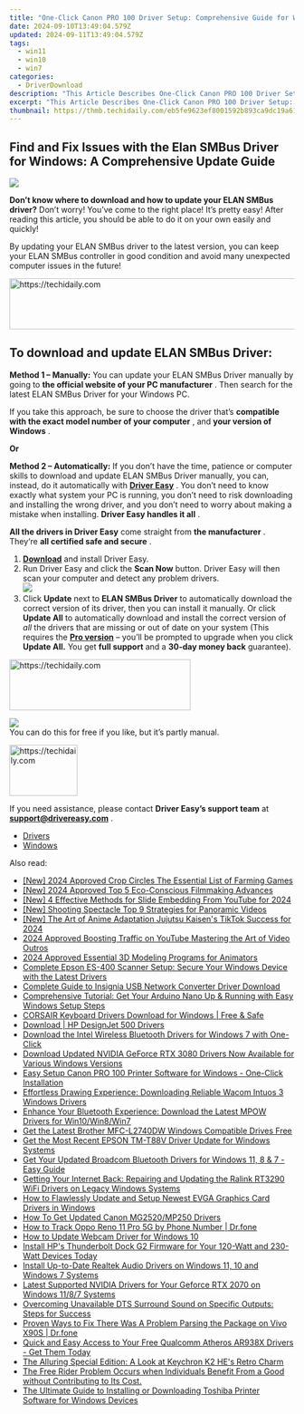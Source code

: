 ```yaml
---
title: "One-Click Canon PRO 100 Driver Setup: Comprehensive Guide for Windows Users"
date: 2024-09-10T13:49:04.579Z
updated: 2024-09-11T13:49:04.579Z
tags:
  - win11
  - win10
  - win7
categories:
  - DriverDownload
description: "This Article Describes One-Click Canon PRO 100 Driver Setup: Comprehensive Guide for Windows Users"
excerpt: "This Article Describes One-Click Canon PRO 100 Driver Setup: Comprehensive Guide for Windows Users"
thumbnail: https://thmb.techidaily.com/eb5fe9623ef8001592b893ca9dc19a617df53079daa5a9aa99a5d5766cabadbb.jpg
---
```


## Find and Fix Issues with the Elan SMBus Driver for Windows: A Comprehensive Update Guide

![](https://images.drivereasy.com/wp-content/uploads/2019/01/Snap912-300x204.png)

 **Don’t know where to download and how to update your ELAN SMBus driver?** Don’t worry! You’ve come to the right place! It’s pretty easy! After reading this article, you should be able to do it on your own easily and quickly!

 By updating your ELAN SMBus driver to the latest version, you can keep your ELAN SMBus controller in good condition and avoid many unexpected computer issues in the future!





<!-- affiliate ads begin -->
<a href="https://wigfever.sjv.io/c/5597632/2014851/22899" target="_top" id="2014851">
  <img src="//a.impactradius-go.com/display-ad/22899-2014851" border="0" alt="https://techidaily.com" width="728" height="90"/>
</a>
<img height="0" width="0" src="https://wigfever.sjv.io/i/5597632/2014851/22899" style="position:absolute;visibility:hidden;" border="0" />
<!-- affiliate ads end -->




## **To download and update ELAN SMBus Driver:**

**Method 1 – Manually:**  You can update your ELAN SMBus Driver manually by going to **the official website of your PC manufacturer** . Then search for the latest ELAN SMBus Driver for your Windows PC.

 If you take this approach, be sure to choose the driver that’s **compatible with the exact model number of your computer** , and **your version of Windows** .

**Or**

**Method 2 – Automatically:**   If you don’t have the time, patience or computer skills to download and update ELAN SMBus Driver manually, you can, instead, do it automatically with **[Driver Easy](https://tools.techidaily.com/drivereasy/download/)**  .  You don’t need to know exactly what system your PC is running, you don’t need to risk downloading and installing the wrong driver, and you don’t need to worry about making a mistake when installing. **Driver Easy handles it all** .

**All the drivers in Driver Easy** come straight from **the manufacturer** . They‘re **all certified safe and secure** .

1. **[Download](https://tools.techidaily.com/drivereasy/download/)**  and install Driver Easy.
2. Run Driver Easy and click the **Scan Now**  button. Driver Easy will then scan your computer and detect any problem drivers.  
![](https://images.drivereasy.com/wp-content/uploads/2019/01/snap000265.png)
3. Click **Update**  next to **ELAN SMBus Driver** to automatically download the correct version of its driver, then you can install it manually. Or click **Update All**  to automatically download and install the correct version of _all_  the drivers that are missing or out of date on your system (This requires the **[Pro version](https://tools.techidaily.com/drivereasy/download/)**  – you’ll be prompted to upgrade when you click **Update All.** You get **full support**  and a **30-day money back**  guarantee).  




<!-- affiliate ads begin -->
<a href="https://bluettius.sjv.io/c/5597632/2139121/17108" target="_top" id="2139121">
  <img src="//a.impactradius-go.com/display-ad/17108-2139121" border="0" alt="https://techidaily.com" width="320" height="90"/>
</a>
<img height="0" width="0" src="https://bluettius.sjv.io/i/5597632/2139121/17108" style="position:absolute;visibility:hidden;" border="0" />
<!-- affiliate ads end -->




![](https://images.drivereasy.com/wp-content/uploads/2019/01/snap000266.png)  
 You can do this for free if you like, but it’s partly manual.  




<!-- affiliate ads begin -->
<a href="https://aligracehair.sjv.io/c/5597632/2115939/19272" target="_top" id="2115939">
  <img src="//a.impactradius-go.com/display-ad/19272-2115939" border="0" alt="https://techidaily.com" width="120" height="90"/>
</a>
<img height="0" width="0" src="https://aligracehair.sjv.io/i/5597632/2115939/19272" style="position:absolute;visibility:hidden;" border="0" />
<!-- affiliate ads end -->




 If you need assistance, please contact **Driver Easy’s support team** at [**support@drivereasy.com**](https://tools.techidaily.com/drivereasy/download/) .

* [Drivers](https://tools.techidaily.com/drivereasy/download/)
* [Windows](https://tools.techidaily.com/drivereasy/download/)

<ins class="adsbygoogle"
     style="display:block"
     data-ad-format="autorelaxed"
     data-ad-client="ca-pub-7571918770474297"
     data-ad-slot="1223367746"></ins>



<ins class="adsbygoogle"
     style="display:block"
     data-ad-client="ca-pub-7571918770474297"
     data-ad-slot="8358498916"
     data-ad-format="auto"
     data-full-width-responsive="true"></ins>

<span class="atpl-alsoreadstyle">Also read:</span>
<div><ul>
<li><a href="https://visual-screen-recording.techidaily.com/new-2024-approved-crop-circles-the-essential-list-of-farming-games/"><u>[New] 2024 Approved  Crop Circles  The Essential List of Farming Games</u></a></li>
<li><a href="https://screen-activity-recording.techidaily.com/new-2024-approved-top-5-eco-conscious-filmmaking-advances/"><u>[New] 2024 Approved  Top 5 Eco-Conscious Filmmaking Advances</u></a></li>
<li><a href="https://youtube-web.techidaily.com/-effective-methods-for-slide-embedding-from-youtube-for-2024/"><u>[New] 4 Effective Methods for Slide Embedding From YouTube for 2024</u></a></li>
<li><a href="https://extra-guidance.techidaily.com/new-shooting-spectacle-top-9-strategies-for-panoramic-videos/"><u>[New] Shooting Spectacle  Top 9 Strategies for Panoramic Videos</u></a></li>
<li><a href="https://tiktok-video-recordings.techidaily.com/new-the-art-of-anime-adaptation-jujutsu-kaisens-tiktok-success-for-2024/"><u>[New] The Art of Anime Adaptation  Jujutsu Kaisen's TikTok Success for 2024</u></a></li>
<li><a href="https://youtube-videos.techidaily.com/2024-approved-boosting-traffic-on-youtube-mastering-the-art-of-video-outros/"><u>2024 Approved  Boosting Traffic on YouTube  Mastering the Art of Video Outros</u></a></li>
<li><a href="https://fox-direct.techidaily.com/2024-approved-essential-3d-modeling-programs-for-animators/"><u>2024 Approved  Essential 3D Modeling Programs for Animators</u></a></li>
<li><a href="https://driver-download.techidaily.com/complete-epson-es-400-scanner-setup-secure-your-windows-device-with-the-latest-drivers/"><u>Complete Epson ES-400 Scanner Setup: Secure Your Windows Device with the Latest Drivers</u></a></li>
<li><a href="https://driver-download.techidaily.com/complete-guide-to-insignia-usb-network-converter-driver-download/"><u>Complete Guide to Insignia USB Network Converter Driver Download</u></a></li>
<li><a href="https://driver-download.techidaily.com/1722972999508-comprehensive-tutorial-get-your-arduino-nano-up-and-running-with-easy-windows-setup-steps/"><u>Comprehensive Tutorial: Get Your Arduino Nano Up & Running with Easy Windows Setup Steps</u></a></li>
<li><a href="https://driver-download.techidaily.com/corsair-keyboard-drivers-download-for-windows-free-and-safe/"><u>CORSAIR Keyboard Drivers Download for Windows | Free & Safe</u></a></li>
<li><a href="https://driver-download.techidaily.com/download-hp-designjet-500-drivers/"><u>Download | HP DesignJet 500 Drivers</u></a></li>
<li><a href="https://driver-download.techidaily.com/download-the-intel-wireless-bluetooth-drivers-for-windows-7-with-one-click/"><u>Download the Intel Wireless Bluetooth Drivers for Windows 7 with One-Click</u></a></li>
<li><a href="https://driver-download.techidaily.com/download-updated-nvidia-geforce-rtx-3080-drivers-now-available-for-various-windows-versions/"><u>Download Updated NVIDIA GeForce RTX 3080 Drivers Now Available for Various Windows Versions</u></a></li>
<li><a href="https://driver-download.techidaily.com/easy-setup-canon-pro-100-printer-software-for-windows-one-click-installation/"><u>Easy Setup Canon PRO 100 Printer Software for Windows - One-Click Installation</u></a></li>
<li><a href="https://driver-download.techidaily.com/effortless-drawing-experience-downloading-reliable-wacom-intuos-3-windows-drivers/"><u>Effortless Drawing Experience: Downloading Reliable Wacom Intuos 3 Windows Drivers</u></a></li>
<li><a href="https://driver-download.techidaily.com/enhance-your-bluetooth-experience-download-the-latest-mpow-drivers-for-win10win8win7/"><u>Enhance Your Bluetooth Experience: Download the Latest MPOW Drivers for Win10/Win8/Win7</u></a></li>
<li><a href="https://driver-download.techidaily.com/get-the-latest-brother-mfc-l2740dw-windows-compatible-drives-free/"><u>Get the Latest Brother MFC-L2740DW Windows Compatible Drives Free</u></a></li>
<li><a href="https://driver-download.techidaily.com/get-the-most-recent-epson-tm-t88v-driver-update-for-windows-systems/"><u>Get the Most Recent EPSON TM-T88V Driver Update for Windows Systems</u></a></li>
<li><a href="https://driver-download.techidaily.com/get-your-updated-broadcom-bluetooth-drivers-for-windows-11-8-and-7-easy-guide/"><u>Get Your Updated Broadcom Bluetooth Drivers for Windows 11, 8 & 7 - Easy Guide</u></a></li>
<li><a href="https://driver-download.techidaily.com/getting-your-internet-back-repairing-and-updating-the-ralink-rt3290-wifi-drivers-on-legacy-windows-systems/"><u>Getting Your Internet Back: Repairing and Updating the Ralink RT3290 WiFi Drivers on Legacy Windows Systems</u></a></li>
<li><a href="https://driver-download.techidaily.com/how-to-flawlessly-update-and-setup-newest-evga-graphics-card-drivers-in-windows/"><u>How to Flawlessly Update and Setup Newest EVGA Graphics Card Drivers in Windows</u></a></li>
<li><a href="https://driver-download.techidaily.com/how-to-get-updated-canon-mg2520mp250-drivers/"><u>How To Get Updated Canon MG2520/MP250 Drivers</u></a></li>
<li><a href="https://android-location-track.techidaily.com/how-to-track-oppo-reno-11-pro-5g-by-phone-number-drfone-by-drfone-virtual-android/"><u>How to Track Oppo Reno 11 Pro 5G by Phone Number | Dr.fone</u></a></li>
<li><a href="https://driver-download.techidaily.com/how-to-update-webcam-driver-for-windows-10/"><u>How to Update Webcam Driver for Windows 10</u></a></li>
<li><a href="https://driver-download.techidaily.com/install-hps-thunderbolt-dock-g2-firmware-for-your-120-watt-and-230-watt-devices-today/"><u>Install HP's Thunderbolt Dock G2 Firmware for Your 120-Watt and 230-Watt Devices Today</u></a></li>
<li><a href="https://driver-download.techidaily.com/install-up-to-date-realtek-audio-drivers-on-windows-11-10-and-windows-7-systems/"><u>Install Up-to-Date Realtek Audio Drivers on Windows 11, 10 and Windows 7 Systems</u></a></li>
<li><a href="https://driver-download.techidaily.com/latest-supported-nvidia-drivers-for-your-geforce-rtx-2070-on-windows-1187-systems/"><u>Latest Supported NVIDIA Drivers for Your Geforce RTX 2070 on Windows 11/8/7 Systems</u></a></li>
<li><a href="https://driver-download.techidaily.com/overcoming-unavailable-dts-surround-sound-on-specific-outputs-steps-for-success/"><u>Overcoming Unavailable DTS Surround Sound on Specific Outputs: Steps for Success</u></a></li>
<li><a href="https://fix-guide.techidaily.com/proven-ways-to-fix-there-was-a-problem-parsing-the-package-on-vivo-x90s-drfone-by-drfone-fix-android-problems-fix-android-problems/"><u>Proven Ways to Fix There Was A Problem Parsing the Package on Vivo X90S | Dr.fone</u></a></li>
<li><a href="https://driver-download.techidaily.com/quick-and-easy-access-to-your-free-qualcomm-atheros-ar938x-drivers-get-them-today/"><u>Quick and Easy Access to Your Free Qualcomm Atheros AR938X Drivers - Get Them Today</u></a></li>
<li><a href="https://hardware-reviews.techidaily.com/the-alluring-special-edition-a-look-at-keychron-k2-hes-retro-charm/"><u>The Alluring Special Edition: A Look at Keychron K2 HE's Retro Charm</u></a></li>
<li><a href="https://driver-download.techidaily.com/1722975352193-the-free-rider-problem-occurs-when-individuals-benefit-from-a-good-without-contributing-to-its-cost/"><u>The Free Rider Problem Occurs when Individuals Benefit From a Good without Contributing to Its Cost.</u></a></li>
<li><a href="https://driver-download.techidaily.com/the-ultimate-guide-to-installing-or-downloading-toshiba-printer-software-for-windows-devices/"><u>The Ultimate Guide to Installing or Downloading Toshiba Printer Software for Windows Devices</u></a></li>
</ul></div>
